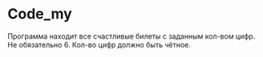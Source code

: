 # Code_my
Программа находит все счастливые билеты с заданным кол-вом цифр. Не обязательно 6.
Кол-во цифр должно быть чётное.
